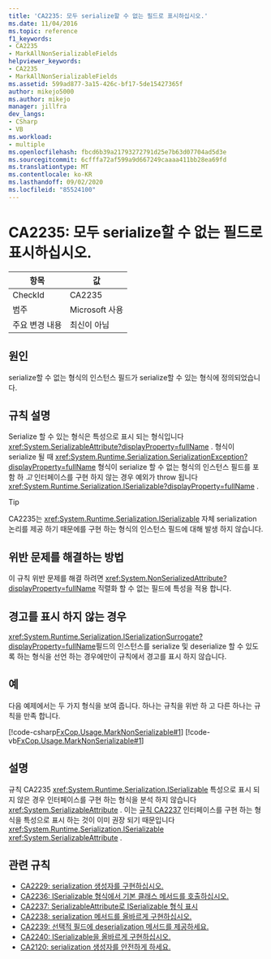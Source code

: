 ```yaml
---
title: 'CA2235: 모두 serialize할 수 없는 필드로 표시하십시오.'
ms.date: 11/04/2016
ms.topic: reference
f1_keywords:
- CA2235
- MarkAllNonSerializableFields
helpviewer_keywords:
- CA2235
- MarkAllNonSerializableFields
ms.assetid: 599ad877-3a15-426c-bf17-5de15427365f
author: mikejo5000
ms.author: mikejo
manager: jillfra
dev_langs:
- CSharp
- VB
ms.workload:
- multiple
ms.openlocfilehash: fbcd6b39a21793272791d25e7b63d07704ad5d3e
ms.sourcegitcommit: 6cfffa72af599a9d667249caaaa411bb28ea69fd
ms.translationtype: MT
ms.contentlocale: ko-KR
ms.lasthandoff: 09/02/2020
ms.locfileid: "85524100"
---
```

# <a name="ca2235-mark-all-non-serializable-fields"></a>CA2235: 모두 serialize할 수 없는 필드로 표시하십시오.

|항목|값|
|-|-|
|CheckId|CA2235|
|범주|Microsoft 사용|
|주요 변경 내용|최신이 아님|

## <a name="cause"></a>원인

serialize할 수 없는 형식의 인스턴스 필드가 serialize할 수 있는 형식에 정의되었습니다.

## <a name="rule-description"></a>규칙 설명

Serialize 할 수 있는 형식은 특성으로 표시 되는 형식입니다 <xref:System.SerializableAttribute?displayProperty=fullName> . 형식이 serialize 될 때 <xref:System.Runtime.Serialization.SerializationException?displayProperty=fullName> 형식이 serialize 할 수 없는 형식의 인스턴스 필드를 포함 하 *고* 인터페이스를 구현 하지 않는 경우 예외가 throw 됩니다 <xref:System.Runtime.Serialization.ISerializable?displayProperty=fullName> .

> [!TIP]
> CA2235는 <xref:System.Runtime.Serialization.ISerializable> 자체 serialization 논리를 제공 하기 때문에를 구현 하는 형식의 인스턴스 필드에 대해 발생 하지 않습니다.

## <a name="how-to-fix-violations"></a>위반 문제를 해결하는 방법

이 규칙 위반 문제를 해결 하려면 <xref:System.NonSerializedAttribute?displayProperty=fullName> 직렬화 할 수 없는 필드에 특성을 적용 합니다.

## <a name="when-to-suppress-warnings"></a>경고를 표시 하지 않는 경우

<xref:System.Runtime.Serialization.ISerializationSurrogate?displayProperty=fullName>필드의 인스턴스를 serialize 및 deserialize 할 수 있도록 하는 형식을 선언 하는 경우에만이 규칙에서 경고를 표시 하지 않습니다.

## <a name="example"></a>예

다음 예제에서는 두 가지 형식을 보여 줍니다. 하나는 규칙을 위반 하 고 다른 하나는 규칙을 만족 합니다.

[!code-csharp[FxCop.Usage.MarkNonSerializable#1](../code-quality/codesnippet/CSharp/ca2235-mark-all-non-serializable-fields_1.cs)]
[!code-vb[FxCop.Usage.MarkNonSerializable#1](../code-quality/codesnippet/VisualBasic/ca2235-mark-all-non-serializable-fields_1.vb)]

## <a name="remarks"></a>설명

규칙 CA2235 <xref:System.Runtime.Serialization.ISerializable> 특성으로 표시 되지 않은 경우 인터페이스를 구현 하는 형식을 분석 하지 않습니다 <xref:System.SerializableAttribute> . 이는 [규칙 CA2237](../code-quality/ca2237.md) 인터페이스를 구현 하는 형식을 특성으로 표시 하는 것이 이미 권장 되기 때문입니다 <xref:System.Runtime.Serialization.ISerializable> <xref:System.SerializableAttribute> .

## <a name="related-rules"></a>관련 규칙

- [CA2229: serialization 생성자를 구현하십시오.](../code-quality/ca2229.md)
- [CA2236: ISerializable 형식에서 기본 클래스 메서드를 호출하십시오.](../code-quality/ca2236.md)
- [CA2237: SerializableAttribute로 ISerializable 형식 표시](../code-quality/ca2237.md)
- [CA2238: serialization 메서드를 올바르게 구현하십시오.](../code-quality/ca2238.md)
- [CA2239: 선택적 필드에 deserialization 메서드를 제공하세요.](../code-quality/ca2239.md)
- [CA2240: ISerializable을 올바르게 구현하십시오.](../code-quality/ca2240.md)
- [CA2120: serialization 생성자를 안전하게 하세요.](../code-quality/ca2120.md)
